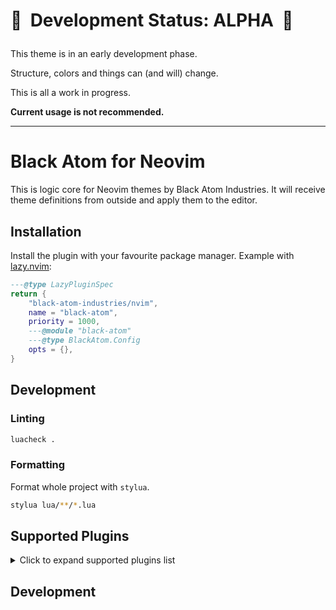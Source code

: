 # 🚧 &nbsp;Development Status: ALPHA &nbsp;🚧</p>

This theme is in an early development phase.

Structure, colors and things can (and will) change.

This is all a work in progress.

**Current usage is not recommended.**

---

# Black Atom for Neovim

This is logic core for Neovim themes by Black Atom Industries.
It will receive theme definitions from outside and apply them to the editor.

## Installation

Install the plugin with your favourite package manager. 
Example with [lazy.nvim](https://github.com/folke/lazy.nvim):

```lua
---@type LazyPluginSpec
return {
    "black-atom-industries/nvim",
    name = "black-atom",
    priority = 1000,
    ---@module "black-atom"
    ---@type BlackAtom.Config
    opts = {},
}
```

## Development

### Linting

```bash
luacheck .
```

### Formatting

Format whole project with `stylua`.

```bash
stylua lua/**/*.lua
```

## Supported Plugins

<details>
<summary>Click to expand supported plugins list</summary>

This theme supports the following plugins:

- [arrow.nvim](https://github.com/otavioschwanck/arrow.nvim)
  - 4 Highlight(s)
  - Last updated: 2024-08-31
  - Last commit: docs(README): add section for supported plugins
- [blink.cmp](https://github.com/saghen/blink.cmp)
  - 8 Highlight(s)
  - Last updated: 2024-10-27
  - Last commit: feat(blink_nvim): support blink.nvim plugin
- [dashboard-nvim](https://github.com/nvimdev/dashboard-nvim)
  - 4 Highlight(s)
  - Last updated: 2024-08-31
  - Last commit: docs(README): add section for supported plugins
- [diffview.nvim](https://github.com/sindrets/diffview.nvim)
  - 24 Highlight(s)
  - Last updated: 2024-08-31
  - Last commit: docs(README): add section for supported plugins
- [edgy.nvim](https://github.com/folke/edgy.nvim)
  - 5 Highlight(s)
  - Last updated: 2024-08-31
  - Last commit: docs(README): add section for supported plugins
- [fzf-lua](https://github.com/ibhagwan/fzf-lua)
  - 6 Highlight(s)
  - Last updated: 2024-08-31
  - Last commit: chore(hls.plugins): add doc links
- [gitsigns.nvim](https://github.com/lewis6991/gitsigns.nvim)
  - 9 Highlight(s)
  - Last updated: 2024-08-31
  - Last commit: docs(README): add section for supported plugins
- [glance.nvim](https://github.com/DNLHC/glance.nvim)
  - 28 Highlight(s)
  - Last updated: 2024-08-31
  - Last commit: chore(hls.plugins): add doc links
- [incline.nvim](https://github.com/b0o/incline.nvim)
  - 9 Highlight(s)
  - Last updated: 2024-08-31
  - Last commit: docs(README): add section for supported plugins
- [indent-blankline.nvim](https://github.com/lukas-reineke/indent-blankline.nvim)
  - 2 Highlight(s)
  - Last updated: 2024-08-31
  - Last commit: docs(README): add section for supported plugins
- [markview.nvim](https://github.com/OXY2DEV/markview.nvim)
  - 2 Highlight(s)
  - Last updated: 2024-08-31
  - Last commit: docs(README): add section for supported plugins
- [mini.nvim](https://github.com/echasnovski/mini.nvim)
  - 2 Highlight(s)
  - Last updated: 2024-08-31
  - Last commit: docs(README): add section for supported plugins
- [neo-tree.nvim](https://github.com/nvim-neo-tree/neo-tree.nvim)
  - 13 Highlight(s)
  - Last updated: 2024-10-27
  - Last commit: style(neotree_nvim): add highlighting rule for neotree window separator
- [nvim-cmp](https://github.com/hrsh7th/nvim-cmp)
  - 10 Highlight(s)
  - Last updated: 2024-08-31
  - Last commit: docs(README): add section for supported plugins
- [nvim-navbuddy](https://github.com/SmiteshP/nvim-navbuddy)
  - 15 Highlight(s)
  - Last updated: 2024-08-31
  - Last commit: chore(hls.plugins): add doc links
- [nvim-tree.lua](https://github.com/nvim-tree/nvim-tree.lua)
  - 4 Highlight(s)
  - Last updated: 2024-08-31
  - Last commit: feat(hls.plugins): update Neotree & NvimTree
- [nvim-treesitter-context](https://github.com/nvim-treesitter/nvim-treesitter-context)
  - 2 Highlight(s)
  - Last updated: 2024-08-31
  - Last commit: docs(README): add section for supported plugins
- [telescope.nvim](https://github.com/nvim-telescope/telescope.nvim)
  - 6 Highlight(s)
  - Last updated: 2024-08-31
  - Last commit: docs(README): add section for supported plugins
- [vim-gitgutter](https://github.com/airblade/vim-gitgutter)
  - 3 Highlight(s)
  - Last updated: 2024-08-31
  - Last commit: docs(README): add section for supported plugins
- [which-key.nvim](https://github.com/folke/which-key.nvim)
  - 5 Highlight(s)
  - Last updated: 2024-08-31
  - Last commit: docs(README): add section for supported plugins
- [yazi.nvim](https://github.com/mikavilpas/yazi.nvim)
  - 1 Highlight(s)
  - Last updated: 2024-08-31
  - Last commit: docs(README): add section for supported plugins
</details>

## Development
